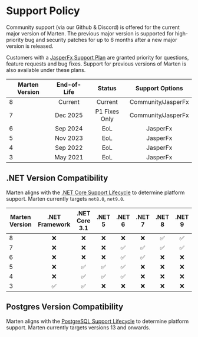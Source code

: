 # Support Policy

Community support (via our Github & Discord) is offered for the current major version of Marten. The previous major version is supported for high-priority bug and security patches for up to 6 months after a new major version is released. 

Customers with a [JasperFx Support Plan](https://jasperfx.net/support-plans/) are granted priority for questions, feature requests and bug fixes. Support for previous versions of Marten is also available under these plans.


| Marten Version | End-of-Life |     Status      |  Support Options   |
| -------------- | :---------: | :-------------: | :----------------: |
| 8              |   Current   |     Current     | Community/JasperFx |
| 7              |  Dec 2025   | P1 Fixes Only | Community/JasperFx |
| 6              |  Sep 2024   |       EoL       |      JasperFx      |
| 5              |  Nov 2023   |       EoL       |      JasperFx      |
| 4              |  Sep 2022   |       EoL       |      JasperFx      |
| 3              |  May 2021   |       EoL       |      JasperFx      |

## .NET Version Compatibility

Marten aligns with the [.NET Core Support Lifecycle](https://dotnet.microsoft.com/platform/support/policy/dotnet-core) to determine platform support. Marten currently targets `net8.0`, `net9.0`.

| Marten Version |   .NET Framework   |   .NET Core 3.1    |       .NET 5       |       .NET 6       |       .NET 7       |       .NET 8       |       .NET 9       |
| -------------- | :----------------: | :----------------: | :----------------: | :----------------: | :----------------: | :----------------: | :----------------: |
| 8              |        :x:         |        :x:         |        :x:         |        :x:         |        :x:         | :white_check_mark: | :white_check_mark: |
| 7              |        :x:         |        :x:         |        :x:         | :white_check_mark: | :white_check_mark: | :white_check_mark: | :white_check_mark: |
| 6              |        :x:         |        :x:         |        :x:         | :white_check_mark: | :white_check_mark: |        :x:         |        :x:         |
| 5              |        :x:         | :white_check_mark: | :white_check_mark: | :white_check_mark: |        :x:         |        :x:         |        :x:         |
| 4              |        :x:         | :white_check_mark: | :white_check_mark: | :white_check_mark: |        :x:         |        :x:         |        :x:         |
| 3              | :white_check_mark: | :white_check_mark: |        :x:         |        :x:         |        :x:         |        :x:         |        :x:         |

## Postgres Version Compatibility

Marten aligns with the [PostgreSQL Support Lifecycle](https://www.postgresql.org/support/versioning/) to determine platform support. Marten currently targets versions 13 and onwards.